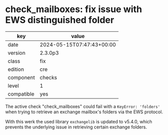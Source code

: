 [//]: # (werk v2)
# check_mailboxes: fix issue with EWS distinguished folder

key        | value
---------- | ---
date       | 2024-05-15T07:47:43+00:00
version    | 2.3.0p3
class      | fix
edition    | cre
component  | checks
level      | 1
compatible | yes

The active check "check_mailboxes" could fail with a `KeyError: 'folders'` when trying to retrieve an exchange mailbox's folders via the EWS protocol.

With this werk the used library `exchangelib` is updated to v5.4.0, which prevents the underlying issue in retrieving certain exchange folders.
